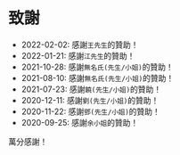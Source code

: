 # 致謝

* 2022-02-02: 感謝`王先生`的贊助！
* 2022-01-21: 感謝`江先生`的贊助！
* 2021-10-28: 感謝`無名氏(先生/小姐)`的贊助！
* 2021-08-10: 感謝`無名氏(先生/小姐)`的贊助！
* 2021-07-23: 感謝`饒(先生/小姐)`的贊助！
* 2020-12-11: 感謝`劉(先生/小姐)`的贊助！
* 2020-11-22: 感謝`鄧(先生/小姐)`的贊助！
* 2020-09-25: 感謝`余小姐`的贊助！

萬分感謝！